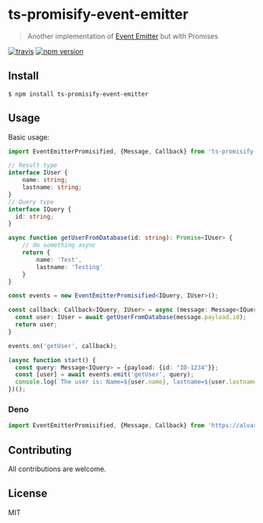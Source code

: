 # ts-promisify-event-emitter
> Another implementation of [Event Emitter](https://nodejs.org/api/events.html) but with Promises

[![travis](https://travis-ci.org/AlvaroBernalG/ts-promisify-event-emitter.svg?branch=master)](https://travis-ci.org/AlvaroBernalG/ts-promisify-event-emitter.svg?branch=master) [![npm version](https://badge.fury.io/js/ts-promisify-event-emitter.svg)](https://badge.fury.io/js/ts-promisify-event-emitter)


## Install
```
$ npm install ts-promisify-event-emitter
```

## Usage

Basic usage:

```ts
import EventEmitterPromisified, {Message, Callback} from 'ts-promisify-event-emitter';

// Result type
interface IUser {
    name: string;
    lastname: string;
}
// Query type
interface IQuery {
  id: string;
}

async function getUserFromDatabase(id: string): Promise<IUser> {
    // do something async
    return {
        name: 'Test',
        lastname: 'Testing'
    }
}

const events = new EventEmitterPromisified<IQuery, IUser>();

const callback: Callback<IQuery, IUser> = async (message: Message<IQuery>): Promise<IUser> => {
  const user: IUser = await getUserFromDatabase(message.payload.id);
  return user;
}

events.on('getUser', callback);

(async function start() {
  const query: Message<IQuery> = {payload: {id: "ID-1234"}};
  const [user] = await events.emit('getUser', query);
  console.log(`The user is: Name=${user.name}, lastname=${user.lastname}.`);
})();
```

### Deno
```ts
import EventEmitterPromisified, {Message, Callback} from 'https://alvarobg.com/deno/ts_promisfy_event_emitter/1.1.10/index.ts';


```
## Contributing

All contributions are welcome.

## License

MIT
